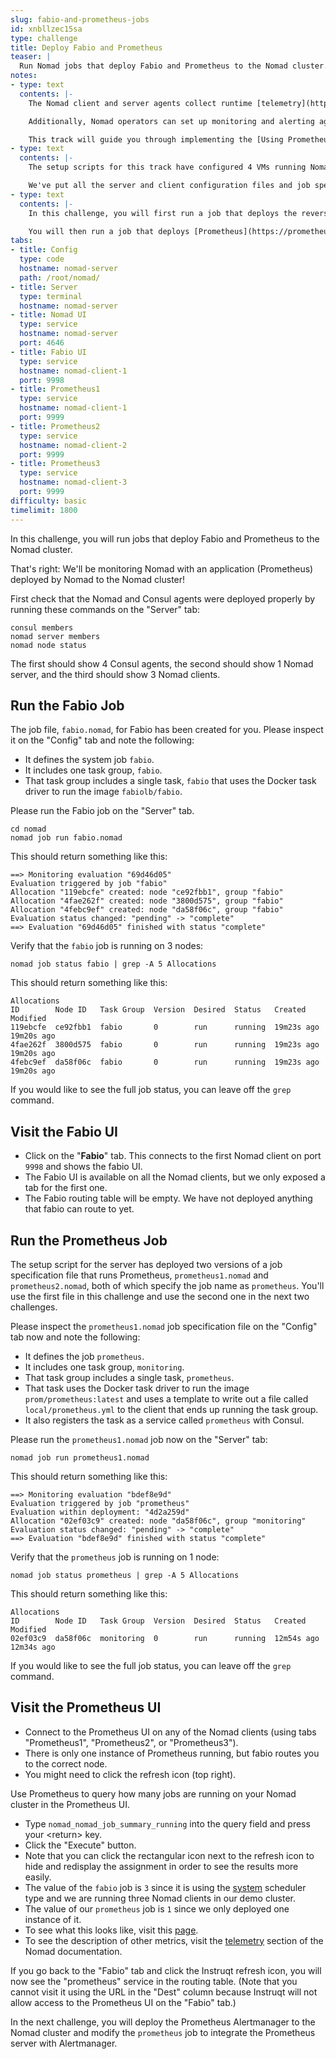 ```yaml
---
slug: fabio-and-prometheus-jobs
id: xnbllzec15sa
type: challenge
title: Deploy Fabio and Prometheus
teaser: |
  Run Nomad jobs that deploy Fabio and Prometheus to the Nomad cluster.
notes:
- type: text
  contents: |-
    The Nomad client and server agents collect runtime [telemetry](https://www.nomadproject.io/docs/telemetry/index.html). Operators can use this data to gain real-time visibility into their Nomad clusters and improve performance.

    Additionally, Nomad operators can set up monitoring and alerting against these metrics and export the metrics to tools like Prometheus, Grafana, Graphite, DataDog, and Circonus.

    This track will guide you through implementing the [Using Prometheus to Monitor Nomad Metrics](https://learn.hashicorp.com/tutorials/nomad/prometheus-metrics) guide.
- type: text
  contents: |-
    The setup scripts for this track have configured 4 VMs running Nomad and Consul agents. One is functioning as a server while the other 3 are functioning as clients, both with regard to Nomad and to Consul.

    We've put all the server and client configuration files and job specification files on the nomad-server VM so that you can conveniently see them in a single Instruqt tab.
- type: text
  contents: |-
    In this challenge, you will first run a job that deploys the reverse proxy server [Fabio](https://fabiolb.net) that uses [Consul](https://www.consul.io).

    You will then run a job that deploys [Prometheus](https://prometheus.io/docs/introduction/overview), an open-source systems monitoring and alerting tool.
tabs:
- title: Config
  type: code
  hostname: nomad-server
  path: /root/nomad/
- title: Server
  type: terminal
  hostname: nomad-server
- title: Nomad UI
  type: service
  hostname: nomad-server
  port: 4646
- title: Fabio UI
  type: service
  hostname: nomad-client-1
  port: 9998
- title: Prometheus1
  type: service
  hostname: nomad-client-1
  port: 9999
- title: Prometheus2
  type: service
  hostname: nomad-client-2
  port: 9999
- title: Prometheus3
  type: service
  hostname: nomad-client-3
  port: 9999
difficulty: basic
timelimit: 1800
---
```


In this challenge, you will run jobs that deploy Fabio and Prometheus to the Nomad cluster.

That's right: We'll be monitoring Nomad with an application (Prometheus) deployed by Nomad to the Nomad cluster!

First check that the Nomad and Consul agents were deployed properly by running these commands on the "Server" tab:

```bash,run
consul members
nomad server members
nomad node status
```

The first should show 4 Consul agents, the second should show 1 Nomad server, and the third should show 3 Nomad clients.

## Run the Fabio Job

The job file, `fabio.nomad`, for Fabio has been created for you. Please inspect it on the "Config" tab and note the following:

- It defines the system job `fabio`.
- It includes one task group, `fabio`.
- That task group includes a single task, `fabio` that uses the Docker task driver to run the image `fabiolb/fabio`.

Please run the Fabio job on the "Server" tab.

```bash,run
cd nomad
nomad job run fabio.nomad
```

This should return something like this:

```nocopy
==> Monitoring evaluation "69d46d05"
Evaluation triggered by job "fabio"
Allocation "119ebcfe" created: node "ce92fbb1", group "fabio"
Allocation "4fae262f" created: node "3800d575", group "fabio"
Allocation "4febc9ef" created: node "da58f06c", group "fabio"
Evaluation status changed: "pending" -> "complete"
==> Evaluation "69d46d05" finished with status "complete"
```

Verify that the `fabio` job is running on 3 nodes:

```bash,run
nomad job status fabio | grep -A 5 Allocations
```

This should return something like this:

```nocopy
Allocations
ID        Node ID   Task Group  Version  Desired  Status   Created     Modified
119ebcfe  ce92fbb1  fabio       0        run      running  19m23s ago  19m20s ago
4fae262f  3800d575  fabio       0        run      running  19m23s ago  19m20s ago
4febc9ef  da58f06c  fabio       0        run      running  19m23s ago  19m20s ago
```

If you would like to see the full job status, you can leave off the `grep` command.

## Visit the Fabio UI

- Click on the "**Fabio**" tab. This connects to the first Nomad client on port `9998` and shows the fabio UI.
- The Fabio UI is available on all the Nomad clients, but we only exposed a tab for the first one.
- The Fabio routing table will be empty. We have not deployed anything that fabio can route to yet.

## Run the Prometheus Job

The setup script for the server has deployed two versions of a job specification file that runs Prometheus, `prometheus1.nomad` and `prometheus2.nomad`, both of which specify the job name as `prometheus`. You'll use the first file in this challenge and use the second one in the next two challenges.

Please inspect the `prometheus1.nomad` job specification file on the "Config" tab now and note the following:

- It defines the job `prometheus`.
- It includes one task group, `monitoring`.
- That task group includes a single task, `prometheus`.
- That task uses the Docker task driver to run the image `prom/prometheus:latest` and uses a template to write out a file called `local/prometheus.yml` to the client that ends up running the task group.
- It also registers the task as a service called `prometheus` with Consul.

Please run the `prometheus1.nomad` job now on the "Server" tab:

```bash,run
nomad job run prometheus1.nomad
```

This should return something like this:

```nocopy
==> Monitoring evaluation "bdef8e9d"
Evaluation triggered by job "prometheus"
Evaluation within deployment: "4d2a259d"
Allocation "02ef03c9" created: node "da58f06c", group "monitoring"
Evaluation status changed: "pending" -> "complete"
==> Evaluation "bdef8e9d" finished with status "complete"
```

Verify that the `prometheus` job is running on 1 node:

```bash,run
nomad job status prometheus | grep -A 5 Allocations
```

This should return something like this:

```nocopy
Allocations
ID        Node ID   Task Group  Version  Desired  Status   Created     Modified
02ef03c9  da58f06c  monitoring  0        run      running  12m54s ago  12m34s ago
```

If you would like to see the full job status, you can leave off the `grep` command.

## Visit the Prometheus UI

- Connect to the Prometheus UI on any of the Nomad clients (using tabs "Prometheus1", "Prometheus2", or "Prometheus3").
- There is only one instance of Prometheus running, but fabio routes you to the correct node.
- You might need to click the refresh icon (top right).

Use Prometheus to query how many jobs are running on your Nomad cluster in the Prometheus UI.

- Type `nomad_nomad_job_summary_running` into the query field and press your <return\> key.
- Click the "Execute" button.
- Note that you can click the rectangular icon next to the refresh icon to hide and redisplay the assignment in order to see the results more easily.
- The value of the `fabio` job is `3` since it is using the [system](https://www.nomadproject.io/docs/schedulers.html#system) scheduler type and we are running three Nomad clients in our demo cluster.
- The value of our `prometheus` job is `1` since we only deployed one instance of it.
- To see what this looks like, visit this [page](https://learn.hashicorp.com/img/nomad/operating-nomad/running-jobs.png).
- To see the description of other metrics, visit the [telemetry](https://www.nomadproject.io/docs/configuration/telemetry.html) section of the Nomad documentation.

If you go back to the "Fabio" tab and click the Instruqt refresh icon, you will now see the "prometheus" service in the routing table. (Note that you cannot visit it using the URL in the "Dest" column because Instruqt will not allow access to the Prometheus UI on the "Fabio" tab.)

In the next challenge, you will deploy the Prometheus Alertmanager to the Nomad cluster and modify the `prometheus` job to integrate the Prometheus server with Alertmanager.
